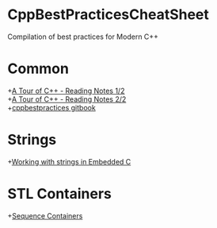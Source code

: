 # CppBestPracticesCheatSheet
Compilation of best practices for Modern C++

# Common 
+[A Tour of C++ - Reading Notes 1/2](https://ianyepan.github.io/posts/cpp-notes-pt1/) <br>
+[A Tour of C++ - Reading Notes 2/2](https://ianyepan.github.io/posts/cpp-notes-pt2/) <br>
+[cppbestpractices gitbook](https://lefticus.gitbooks.io/cpp-best-practices/content/) <br>


# Strings
+[Working with strings in Embedded C](https://blog.feabhas.com/2022/02/working-with-strings-in-embedded-c/) <br>


# STL Containers
+[Sequence Containers](https://hackingcpp.com/cpp/cheat_sheets.html#hfold3a)